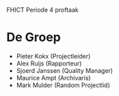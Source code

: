 FHICT Periode 4 proftaak

De Groep
========
* Pieter Kokx (Projectleider)
* Alex Ruijs (Rapporteur)
* Sjoerd Janssen (Quality Manager)
* Maurice Ampt (Archivaris)
* Mark Mulder (Random Projectlid)
